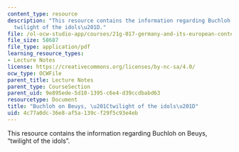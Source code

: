 ```yaml
---
content_type: resource
description: "This resource contains the information regarding Buchloh on Beuys, \u201C\
  twilight of the idols\u201D."
file: /ol-ocw-studio-app/courses/21g-017-germany-and-its-european-context-fall-2002/4c77a0dc36e8af5a139cf29f5c93e4eb_MIT21G_017F02_lec_12.pdf
file_size: 58687
file_type: application/pdf
learning_resource_types:
- Lecture Notes
license: https://creativecommons.org/licenses/by-nc-sa/4.0/
ocw_type: OCWFile
parent_title: Lecture Notes
parent_type: CourseSection
parent_uid: 9e895ede-5d10-1395-c6e4-d39ccdbabd63
resourcetype: Document
title: "Buchloh on Beuys, \u201Ctwilight of the idols\u201D"
uid: 4c77a0dc-36e8-af5a-139c-f29f5c93e4eb
---
```

This resource contains the information regarding Buchloh on Beuys, “twilight of the idols”.